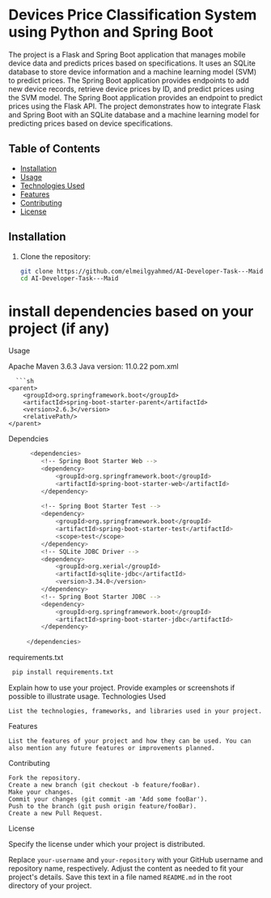 # Devices Price Classification System using Python and Spring Boot

The project is a Flask and Spring Boot application that manages mobile device data and predicts prices based on specifications. It uses an SQLite database to store device information and a machine learning model (SVM) to predict prices. The Spring Boot application provides endpoints to add new device records, retrieve device prices by ID, and predict prices using the SVM model. The Spring Boot application provides an endpoint to predict prices using the Flask API. The project demonstrates how to integrate Flask and Spring Boot with an SQLite database and a machine learning model for predicting prices based on device specifications.

## Table of Contents

- [Installation](#installation)
- [Usage](#usage)
- [Technologies Used](#technologies-used)
- [Features](#features)
- [Contributing](#contributing)
- [License](#license)

## Installation

1. Clone the repository:

   ```sh
   git clone https://github.com/elmeilgyahmed/AI-Developer-Task---Maid
   cd AI-Developer-Task---Maid

# install dependencies based on your project (if any)
Usage

Apache Maven 3.6.3
Java version: 11.0.22
pom.xml 

      ```sh
   	<parent>
   		<groupId>org.springframework.boot</groupId>
   		<artifactId>spring-boot-starter-parent</artifactId>
   		<version>2.6.3</version>
   		<relativePath/>
   	</parent>
Dependcies
   ```sh
         <dependencies>
      		<!-- Spring Boot Starter Web -->
      		<dependency>
      			<groupId>org.springframework.boot</groupId>
      			<artifactId>spring-boot-starter-web</artifactId>
      		</dependency>
      
      		<!-- Spring Boot Starter Test -->
      		<dependency>
      			<groupId>org.springframework.boot</groupId>
      			<artifactId>spring-boot-starter-test</artifactId>
      			<scope>test</scope>
      		</dependency>
      		<!-- SQLite JDBC Driver -->
      		<dependency>
      			<groupId>org.xerial</groupId>
      			<artifactId>sqlite-jdbc</artifactId>
      			<version>3.34.0</version>
      		</dependency>
      		<!-- Spring Boot Starter JDBC -->
      		<dependency>
      			<groupId>org.springframework.boot</groupId>
      			<artifactId>spring-boot-starter-jdbc</artifactId>
      		</dependency>
      
      	</dependencies>
```

requirements.txt
   ```sh
    pip install requirements.txt
   ```


Explain how to use your project. Provide examples or screenshots if possible to illustrate usage.
Technologies Used

    List the technologies, frameworks, and libraries used in your project.

Features

    List the features of your project and how they can be used. You can also mention any future features or improvements planned.

Contributing

    Fork the repository.
    Create a new branch (git checkout -b feature/fooBar).
    Make your changes.
    Commit your changes (git commit -am 'Add some fooBar').
    Push to the branch (git push origin feature/fooBar).
    Create a new Pull Request.

License

Specify the license under which your project is distributed.

Replace `your-username` and `your-repository` with your GitHub username and repository name, respectively. Adjust the content as needed to fit your project's details. Save this text in a file named `README.md` in the root directory of your project.
